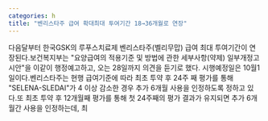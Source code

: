 ```yaml
---
categories: h
title: "벤리스타주 급여 확대최대 투여기간 18→36개월로 연장"
---
```

다음달부터 한국GSK의 루푸스치료제 벤리스타주(벨리무맙) 급여 최대 투여기간이 연장된다.보건복지부는 "요양급여의 적용기준 및 방법에 관한 세부사항(약제) 일부개정고시안"을 이같이 행정예고하고, 오는 28일까지 의견을 듣기로 했다. 시행예정일은 10월1일이다.벤리스타주는 현행 급여기준에 따라 최초 투약 후 24주 째 평가를 통해 "SELENA-SLEDAI"가 4 이상 감소한 경우 추가 6개월 사용을 인정하도록 정하고 있다.또 최초 투약 후 12개월째 평가를 통해 첫 24주째의 평가 결과가 유지되면 추가 6개월간 사용을 인정하는데, 최